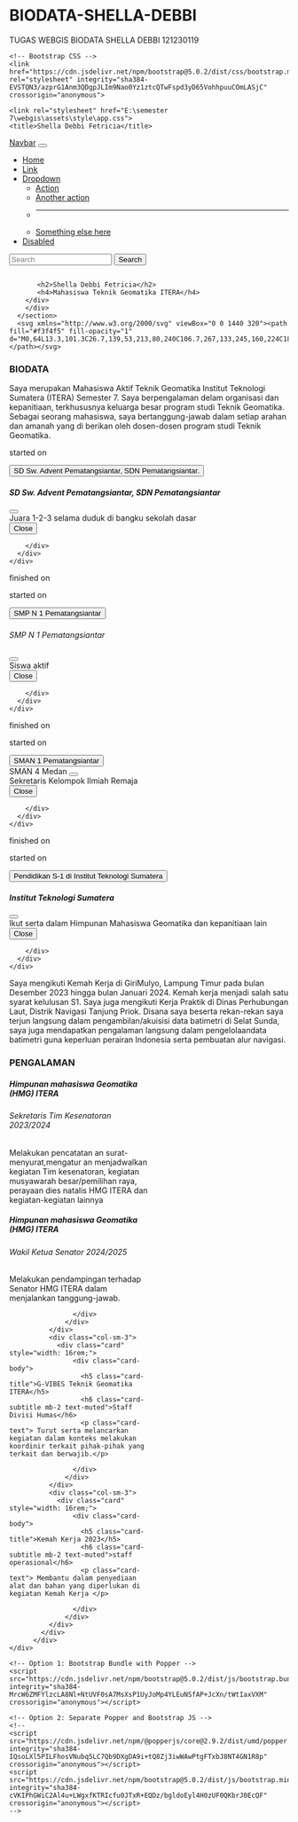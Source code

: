 # BIODATA-SHELLA-DEBBI
TUGAS WEBGIS BIODATA SHELLA DEBBI 121230119
<!doctype html>
<html lang="en">
  <head>
    <!-- Required meta tags -->
    <meta charset="utf-8">
    <meta name="viewport" content="width=device-width, initial-scale=1">

    <!-- Bootstrap CSS -->
    <link 
    href="https://cdn.jsdelivr.net/npm/bootstrap@5.0.2/dist/css/bootstrap.min.css" rel="stylesheet" integrity="sha384-EVSTQN3/azprG1Anm3QDgpJLIm9Nao0Yz1ztcQTwFspd3yD65VohhpuuCOmLASjC" crossorigin="anonymous">
 
    <link rel="stylesheet" href="E:\semester 7\webgis\assets\style\app.css">
    <title>Shella Debbi Fetricia</title>
  </head>
  <body>
    <nav class="navbar navbar-expand-lg navbar-dark bg-dark fixed-top">
        <div class="container-fluid">
          <a class="navbar-brand" href="#">Navbar</a>
          <button class="navbar-toggler" type="button" data-bs-toggle="collapse" data-bs-target="#navbarSupportedContent" aria-controls="navbarSupportedContent" aria-expanded="false" aria-label="Toggle navigation">
            <span class="navbar-toggler-icon"></span>
          </button>
          <div class="collapse navbar-collapse" id="navbarSupportedContent">
            <ul class="navbar-nav me-auto mb-2 mb-lg-0">
              <li class="nav-item">
                <a class="nav-link active" aria-current="page" href="#">Home</a>
              </li>
              <li class="nav-item">
                <a class="nav-link" href="#">Link</a>
              </li>
              <li class="nav-item dropdown">
                <a class="nav-link dropdown-toggle" href="#" id="navbarDropdown" role="button" data-bs-toggle="dropdown" aria-expanded="false">
                  Dropdown
                </a>
                <ul class="dropdown-menu" aria-labelledby="navbarDropdown">
                  <li><a class="dropdown-item" href="#">Action</a></li>
                  <li><a class="dropdown-item" href="#">Another action</a></li>
                  <li><hr class="dropdown-divider"></li>
                  <li><a class="dropdown-item" href="#">Something else here</a></li>
                </ul>
              </li>
              <li class="nav-item">
                <a class="nav-link disabled" href="#" tabindex="-1" aria-disabled="true">Disabled</a>
              </li>
            </ul>
            <form class="d-flex">
              <input class="form-control me-2" type="search" placeholder="Search" aria-label="Search">
              <button class="btn btn-outline-success" type="submit">Search</button>
            </form>
          </div>
        </div>
      </nav>
      <section>
        <div class="container">
            <div class="profile">
            <img 
           class="rounded-circle profileImage" 
           src="assets/style/image/adel mirror.jpeg" 
           alt="">

           <h2>Shella Debbi Fetricia</h2>
           <h4>Mahasiswa Teknik Geomatika ITERA</h4>
        </div>
        </div>
      </section>
      <svg xmlns="http://www.w3.org/2000/svg" viewBox="0 0 1440 320"><path fill="#f3f4f5" fill-opacity="1" d="M0,64L13.3,101.3C26.7,139,53,213,80,240C106.7,267,133,245,160,224C186.7,203,213,181,240,160C266.7,139,293,117,320,133.3C346.7,149,373,203,400,234.7C426.7,267,453,277,480,245.3C506.7,213,533,139,560,122.7C586.7,107,613,149,640,160C666.7,171,693,149,720,117.3C746.7,85,773,43,800,53.3C826.7,64,853,128,880,144C906.7,160,933,128,960,128C986.7,128,1013,160,1040,154.7C1066.7,149,1093,107,1120,80C1146.7,53,1173,43,1200,42.7C1226.7,43,1253,53,1280,85.3C1306.7,117,1333,171,1360,197.3C1386.7,224,1413,224,1427,224L1440,224L1440,320L1426.7,320C1413.3,320,1387,320,1360,320C1333.3,320,1307,320,1280,320C1253.3,320,1227,320,1200,320C1173.3,320,1147,320,1120,320C1093.3,320,1067,320,1040,320C1013.3,320,987,320,960,320C933.3,320,907,320,880,320C853.3,320,827,320,800,320C773.3,320,747,320,720,320C693.3,320,667,320,640,320C613.3,320,587,320,560,320C533.3,320,507,320,480,320C453.3,320,427,320,400,320C373.3,320,347,320,320,320C293.3,320,267,320,240,320C213.3,320,187,320,160,320C133.3,320,107,320,80,320C53.3,320,27,320,13,320L0,320Z"></path></svg>
<section class="biodata">
    <h1 class="text-center">BIODATA</h1>
        <div class="container text-center">
            <div class="row">
              <div class="col">
                Saya merupakan Mahasiswa Aktif Teknik Geomatika Institut Teknologi Sumatera (ITERA) Semester 7. Saya berpengalaman delam organisasi dan kepanitiaan, terkhususnya keluarga besar program studi Teknik Geomatika. Sebagai seorang mahasiswa, saya bertanggung-jawab dalam setiap arahan dan amanah yang di berikan oleh dosen-dosen program studi Teknik Geomatika.
              </div>
              <div class="col">
                <!-- Button trigger modal -->
                 <p class="text-center">started on</p>
<button type="button" class="btn btn-primary" data-bs-toggle="modal" data-bs-target="#exampleModal">
    SD Sw. Advent Pematangsiantar, SDN Pematangsiantar.
  </button>
  
  <!-- Modal -->
  <div class="modal fade" id="exampleModal" tabindex="-1" aria-labelledby="exampleModalLabel" aria-hidden="true">
    <div class="modal-dialog">
      <div class="modal-content">
        <div class="modal-header">
          <h5 class="modal-title" id="exampleModalLabel">SD Sw. Advent Pematangsiantar, SDN Pematangsiantar</h5>
          <button type="button" class="btn-close" data-bs-dismiss="modal" aria-label="Close"></button>
        </div>
        <div class="modal-body">
          Juara 1-2-3 selama duduk di bangku sekolah dasar
        </div>
        <div class="modal-footer">
          <button type="button" class="btn btn-secondary" data-bs-dismiss="modal">Close</button>
         
        </div>
      </div>
    </div>
  </div>
  <p class="text-center">finished on</p>
              </div>
              <div class="col">
                <!-- Button trigger modal -->
                 <p class="text-center">started on</p>
<button type="button" class="btn btn-primary" data-bs-toggle="modal" data-bs-target="#exampleModal">
    SMP N 1 Pematangsiantar
  </button>
  
  <!-- Modal -->
  <div class="modal fade" id="exampleModal" tabindex="-1" aria-labelledby="exampleModalLabel" aria-hidden="true">
    <div class="modal-dialog">
      <div class="modal-content">
        <div class="modal-header">
          <h6 class="modal-title" id="exampleModalLabel">SMP N 1 Pematangsiantar</h6>
          <button type="button" class="btn-close" data-bs-dismiss="modal" aria-label="Close"></button>
        </div>
        <div class="modal-body">
          Siswa aktif
        </div>
        <div class="modal-footer">
          <button type="button" class="btn btn-secondary" data-bs-dismiss="modal">Close</button>
         
        </div>
      </div>
    </div>
  </div>
  <p class="text-center">finished on</p>
              </div>
              <div class="col">
                <!-- Button trigger modal -->
                 <p class="text-center">started on</p>
<button type="button" class="btn btn-primary" data-bs-toggle="modal" data-bs-target="#exampleModal">
    SMAN 1 Pematangsiantar
  </button>
  
  <!-- Modal -->
  <div class="modal fade" id="exampleModal" tabindex="-1" aria-labelledby="exampleModalLabel" aria-hidden="true">
    <div class="modal-dialog">
      <div class="modal-content">
        <div class="modal-header">
          <h7 class="modal-title" id="exampleModalLabel">SMAN 4 Medan</h7>
          <button type="button" class="btn-close" data-bs-dismiss="modal" aria-label="Close"></button>
        </div>
        <div class="modal-body">
          Sekretaris Kelompok Ilmiah Remaja 
        </div>
        <div class="modal-footer">
          <button type="button" class="btn btn-secondary" data-bs-dismiss="modal">Close</button>
         
        </div>
      </div>
    </div>
  </div>
  <p class="text-center">finished on</p>
              </div>
              <div class="col">
                <!-- Button trigger modal -->
                 <p class="text-center">started on</p>
<button type="button" class="btn btn-primary" data-bs-toggle="modal" data-bs-target="#exampleModal">
    Pendidikan S-1 di Institut Teknologi Sumatera
  </button>
  
  <!-- Modal -->
  <div class="modal fade" id="exampleModal" tabindex="-1" aria-labelledby="exampleModalLabel" aria-hidden="true">
    <div class="modal-dialog">
      <div class="modal-content">
        <div class="modal-header">
          <h5 class="modal-title" id="exampleModalLabel">Institut Teknologi Sumatera</h5>
          <button type="button" class="btn-close" data-bs-dismiss="modal" aria-label="Close"></button>
        </div>
        <div class="modal-body">
          Ikut serta dalam Himpunan Mahasiswa Geomatika dan kepanitiaan lain
        </div>
        <div class="modal-footer">
          <button type="button" class="btn btn-secondary" data-bs-dismiss="modal">Close</button>
         
        </div>
      </div>
    </div>
  </div>
              </div>
              <div class="col">
                Saya mengikuti Kemah Kerja di GiriMulyo, Lampung Timur pada bulan Desember 2023 hingga bulan Januari 2024. Kemah kerja menjadi salah satu syarat kelulusan S1. Saya juga mengikuti Kerja Praktik di Dinas Perhubungan Laut, Distrik Navigasi Tanjung Priok. Disana saya beserta rekan-rekan saya terjun langsung dalam pengambilan/akuisisi data batimetri di Selat Sunda, saya juga mendapatkan pengalaman langsung dalam pengelolaandata batimetri guna keperluan perairan Indonesia serta pembuatan alur navigasi.
              </div>
            </div>
          </div>
    </div>
</section>
<section class="pengalaman">
    <div class="container">
        <h1 class="text-center">PENGALAMAN</h1>
        <div class="container">
            <div class="row">
              <div class="col-sm-3">
                <div class="card" style="width: 16rem;">
                    <div class="card-body">
                      <h5 class="card-title">Himpunan mahasiswa Geomatika (HMG) ITERA</h5>
                      <h6 class="card-subtitle mb-2 text-muted">Sekretaris Tim Kesenatoran 2023/2024</h6>
                      <p class="card-text">Melakukan pencatatan an surat-menyurat,mengatur an menjadwalkan kegiatan Tim kesenatoran, kegiatan musyawarah besar/pemilihan raya, perayaan dies natalis HMG ITERA dan kegiatan-kegiatan lainnya</p>
                    </div>
                  </div>
              </div>
              <div class="col-sm-3">
                <div class="card" style="width: 16rem;">
                    <div class="card-body">
                      <h5 class="card-title">Himpunan mahasiswa Geomatika (HMG) ITERA</h5>
                      <h6 class="card-subtitle mb-2 text-muted">Wakil Ketua Senator 2024/2025</h6>
                      <p class="card-text">Melakukan pendampingan terhadap Senator HMG ITERA dalam menjalankan tanggung-jawab.</p>

                    </div>
                  </div>
              </div>
              <div class="col-sm-3">
                <div class="card" style="width: 16rem;">
                    <div class="card-body">
                      <h5 class="card-title">G-VIBES Teknik Geomatika ITERA</h5>
                      <h6 class="card-subtitle mb-2 text-muted">Staff Divisi Humas</h6>
                      <p class="card-text"> Turut serta melancarkan kegiatan dalam konteks melakukan koordinir terkait pihak-pihak yang terkait dan berwajib.</p>
                     
                    </div>
                  </div>
              </div>
              <div class="col-sm-3">
                <div class="card" style="width: 16rem;">
                    <div class="card-body">
                      <h5 class="card-title">Kemah Kerja 2023</h5>
                      <h6 class="card-subtitle mb-2 text-muted">staff operasional</h6>
                      <p class="card-text"> Membantu dalam penyediaan alat dan bahan yang diperlukan di kegiatan Kemah Kerja </p>

                    </div>
                  </div>
              </div>
            </div>
          </div>
    </div>
</section>
    <!-- Optional JavaScript; choose one of the two! -->

    <!-- Option 1: Bootstrap Bundle with Popper -->
    <script src="https://cdn.jsdelivr.net/npm/bootstrap@5.0.2/dist/js/bootstrap.bundle.min.js" integrity="sha384-MrcW6ZMFYlzcLA8Nl+NtUVF0sA7MsXsP1UyJoMp4YLEuNSfAP+JcXn/tWtIaxVXM" crossorigin="anonymous"></script>

    <!-- Option 2: Separate Popper and Bootstrap JS -->
    <!--
    <script src="https://cdn.jsdelivr.net/npm/@popperjs/core@2.9.2/dist/umd/popper.min.js" integrity="sha384-IQsoLXl5PILFhosVNubq5LC7Qb9DXgDA9i+tQ8Zj3iwWAwPtgFTxbJ8NT4GN1R8p" crossorigin="anonymous"></script>
    <script src="https://cdn.jsdelivr.net/npm/bootstrap@5.0.2/dist/js/bootstrap.min.js" integrity="sha384-cVKIPhGWiC2Al4u+LWgxfKTRIcfu0JTxR+EQDz/bgldoEyl4H0zUF0QKbrJ0EcQF" crossorigin="anonymous"></script>
    -->
  </body>
</html>
